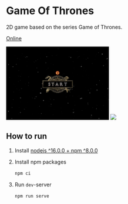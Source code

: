 # Game Of Thrones

2D game based on the series Game of Thrones.

[Online](https://komlevdm.github.io)

<p>
  <img src="./preview/start.png" height="200px" />
  <img src="./preview/menu.png" height="200px" />
</p>

## How to run

1. Install [nodejs ^16.0.0 + npm ^8.0.0](https://nodejs.org)

2. Install npm packages

   ```sh
   npm ci
   ```

3. Run `dev`-server

   ```sh
   npm run serve
   ```

